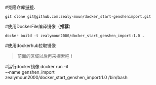 #克隆仓库[链接](https://github.com/zealy-moun/docker_start-genshenimport).

    git clone git@github.com:zealy-moun/docker_start-genshenimport.git

#使用DockerFile编译镜像（**推荐**）

    docker build -t zealymoun2000/docker_start_genshen_import:1.0 .

#使用dockerhub拉取镜像

>前面的区域以后再来探索吧！

#运行docker镜像
    docker run -it \
        --name genshen_import \
    zealymoun2000/docker_start_genshen_import:1.0 /bin/bash
